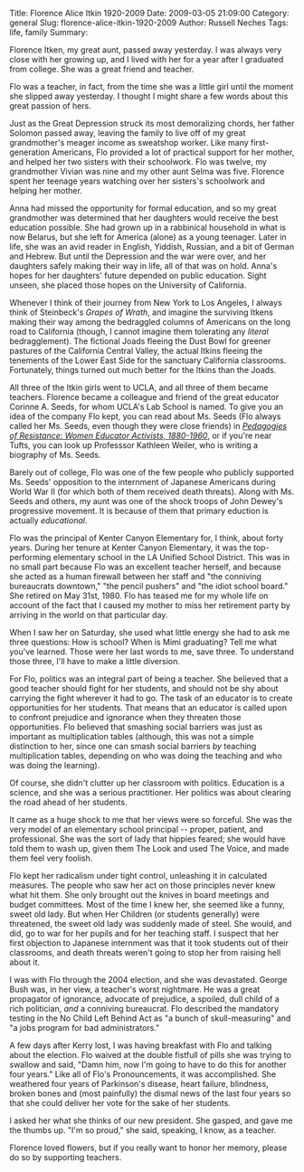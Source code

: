 Title: Florence Alice Itkin 1920-2009
Date: 2009-03-05 21:09:00
Category: general
Slug: florence-alice-itkin-1920-2009
Author: Russell Neches
Tags: life, family
Summary: 


Florence Itken, my great aunt, passed away yesterday. I was always very
close with her growing up, and I lived with her for a year after I
graduated from college. She was a great friend and teacher.

Flo was a teacher, in fact, from the time she was a little girl until
the moment she slipped away yesterday. I thought I might share a few
words about this great passion of hers.

Just as the Great Depression struck its most demoralizing chords, her
father Solomon passed away, leaving the family to live off of my great
grandmother's meager income as sweatshop worker. Like many
first-generation Americans, Flo provided a lot of practical support for
her mother, and helped her two sisters with their schoolwork. Flo was
twelve, my grandmother Vivian was nine and my other aunt Selma was five.
Florence spent her teenage years watching over her sisters's schoolwork
and helping her mother.

Anna had missed the opportunity for formal education, and so my great
grandmother was determined that her daughters would receive the best
education possible. She had grown up in a rabbinical household in what
is now Belarus, but she left for America (alone) as a young teenager.
Later in life, she was an avid reader in English, Yiddish, Russian, and
a bit of German and Hebrew. But until the Depression and the war were
over, and her daughters safely making their way in life, all of that was
on hold. Anna's hopes for her daughters' future depended on public
education. Sight unseen, she placed those hopes on the University of
California.

Whenever I think of their journey from New York to Los Angeles, I always
think of Steinbeck's *Grapes of Wrath*, and imagine the surviving Itkens
making their way among the bedraggled columns of Americans on the long
road to California (though, I cannot imagine them tolerating any
*literal* bedragglement). The fictional Joads fleeing the Dust Bowl for
greener pastures of the California Central Valley, the actual Itkins
fleeing the tenements of the Lower East Side for the sanctuary
California classrooms. Fortunately, things turned out much better for
the Itkins than the Joads.

All three of the Itkin girls went to UCLA, and all three of them became
teachers. Florence became a colleague and friend of the great educator
Corinne A. Seeds, for whom UCLA's Lab School is named. To give you an
idea of the company Flo kept, you can read about Ms. Seeds (Flo always
called her Ms. Seeds, even though they were close friends) in
[*Pedagogies of Resistance: Women Educator Activists,
1880-1960*](http://www.amazon.com/Pedagogies-Resistance-Educator-Activists-1880-1960/dp/0807762970),
or if you're near Tufts, you can look up Professsor Kathleen Weiler, who
is writing a biography of Ms. Seeds.

Barely out of college, Flo was one of the few people who publicly
supported Ms. Seeds' opposition to the internment of Japanese Americans
during World War II (for which both of them received death threats).
Along with Ms. Seeds and others, my aunt was one of the shock troops of
John Dewey's progressive movement. It is because of them that primary
eduction is actually *educational*.

Flo was the principal of Kenter Canyon Elementary for, I think, about
forty years. During her tenure at Kenter Canyon Elementary, it was the
top-performing elementary school in the LA Unified School District. This
was in no small part because Flo was an excellent teacher herself, and
because she acted as a human firewall between her staff and "the
conniving bureaucrats downtown," "the pencil pushers" and "the idiot
school board." She retired on May 31st, 1980. Flo has teased me for my
whole life on account of the fact that I caused my mother to miss her
retirement party by arriving in the world on that particular day.

When I saw her on Saturday, she used what little energy she had to ask
me three questions: How is school? When is Mimi graduating? Tell me what
you've learned. Those were her last words to me, save three. To
understand those three, I'll have to make a little diversion.

For Flo, politics was an integral part of being a teacher. She believed
that a good teacher should fight for her students, and should not be shy
about carrying the fight wherever it had to go. The task of an educator
is to create opportunities for her students. That means that an educator
is called upon to confront prejudice and ignorance when they threaten
those opportunities. Flo believed that smashing social barriers was just
as important as multiplication tables (although, this was not a simple
distinction to her, since one can smash social barriers *by* teaching
multiplication tables, depending on who was doing the teaching and who
was doing the learning).

Of course, she didn't clutter up her classroom with politics. Education
is a science, and she was a serious practitioner. Her politics was about
clearing the road ahead of her students.

It came as a huge shock to me that her views were so forceful. She was
the very model of an elementary school principal -- proper, patient, and
professional. She was the sort of lady that hippies feared; she would
have told them to wash up, given them The Look and used The Voice, and
made them feel very foolish.

Flo kept her radicalism under tight control, unleashing it in calculated
measures. The people who saw her act on those principles never knew what
hit them. She only brought out the knives in board meetings and budget
committees. Most of the time I knew her, she seemed like a funny, sweet
old lady. But when Her Children (or students generally) were threatened,
the sweet old lady was suddenly made of steel. She would, and did, go to
war for her pupils and for her teaching staff. I suspect that her first
objection to Japanese internment was that it took students out of their
classrooms, and death threats weren't going to stop her from raising
hell about it.

I was with Flo through the 2004 election, and she was devastated. George
Bush was, in her view, a teacher's worst nightmare. He was a great
propagator of ignorance, advocate of prejudice, a spoiled, dull child of
a rich politician, *and* a conniving bureaucrat. Flo described the
mandatory testing in the No Child Left Behind Act as "a bunch of
skull-measuring" and "a jobs program for bad administrators."

A few days after Kerry lost, I was having breakfast with Flo and talking
about the election. Flo waived at the double fistfull of pills she was
trying to swallow and said, "Damn him, now I'm going to have to do this
for another four years." Like all of Flo's Pronouncements, it was
accomplished. She weathered four years of Parkinson's disease, heart
failure, blindness, broken bones and (most painfully) the dismal news of
the last four years so that she could deliver her vote for the sake of
her students.

I asked her what she thinks of our new president. She gasped, and gave
me the thumbs up. "I'm so proud," she said, speaking, I know, as a
teacher.

Florence loved flowers, but if you really want to honor her memory,
please do so by supporting teachers.
